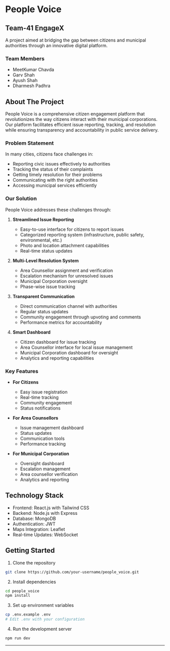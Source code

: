 # People Voice

## Team-41 EngageX
A project aimed at bridging the gap between citizens and municipal authorities through an innovative digital platform.

### Team Members
- MeetKumar Chavda
- Garv Shah
- Ayush Shah
- Dharmesh Padhra

## About The Project
People Voice is a comprehensive citizen engagement platform that revolutionizes the way citizens interact with their municipal corporations. Our platform facilitates efficient issue reporting, tracking, and resolution while ensuring transparency and accountability in public service delivery.

### Problem Statement
In many cities, citizens face challenges in:
- Reporting civic issues effectively to authorities
- Tracking the status of their complaints
- Getting timely resolution for their problems
- Communicating with the right authorities
- Accessing municipal services efficiently

### Our Solution
People Voice addresses these challenges through:

1. **Streamlined Issue Reporting**
   - Easy-to-use interface for citizens to report issues
   - Categorized reporting system (infrastructure, public safety, environmental, etc.)
   - Photo and location attachment capabilities
   - Real-time status updates

2. **Multi-Level Resolution System**
   - Area Counsellor assignment and verification
   - Escalation mechanism for unresolved issues
   - Municipal Corporation oversight
   - Phase-wise issue tracking

3. **Transparent Communication**
   - Direct communication channel with authorities
   - Regular status updates
   - Community engagement through upvoting and comments
   - Performance metrics for accountability

4. **Smart Dashboard**
   - Citizen dashboard for issue tracking
   - Area Counsellor interface for local issue management
   - Municipal Corporation dashboard for oversight
   - Analytics and reporting capabilities

### Key Features
- **For Citizens**
  - Easy issue registration
  - Real-time tracking
  - Community engagement
  - Status notifications

- **For Area Counsellors**
  - Issue management dashboard
  - Status updates
  - Communication tools
  - Performance tracking

- **For Municipal Corporation**
  - Oversight dashboard
  - Escalation management
  - Area counsellor verification
  - Analytics and reporting

## Technology Stack
- Frontend: React.js with Tailwind CSS
- Backend: Node.js with Express
- Database: MongoDB
- Authentication: JWT
- Maps Integration: Leaflet
- Real-time Updates: WebSocket

## Getting Started
1. Clone the repository
```bash
git clone https://github.com/your-username/people_voice.git
```

2. Install dependencies
```bash
cd people_voice
npm install
```

3. Set up environment variables
```bash
cp .env.example .env
# Edit .env with your configuration
```

4. Run the development server
```bash
npm run dev
```
---
